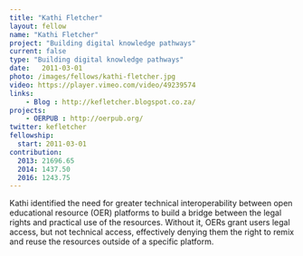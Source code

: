 ```yaml
---
title: "Kathi Fletcher"
layout: fellow
name: "Kathi Fletcher"
project: "Building digital knowledge pathways"
current: false
type: "Building digital knowledge pathways"
date:   2011-03-01
photo: /images/fellows/kathi-fletcher.jpg
video: https://player.vimeo.com/video/49239574
links:
    - Blog : http://kefletcher.blogspot.co.za/
projects:
    - OERPUB : http://oerpub.org/
twitter: kefletcher
fellowship:
  start: 2011-03-01
contribution:
  2013: 21696.65
  2014: 1437.50
  2016: 1243.75
---
```

Kathi identified the need for greater technical interoperability between open educational resource (OER) platforms to build a bridge between the legal rights and practical use of the resources. Without it, OERs grant users legal access, but not technical access, effectively denying them the right to remix and reuse the resources outside of a specific platform.
